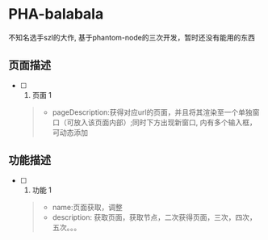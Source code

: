 # PHA-balabala

不知名选手szl的大作, 基于phantom-node的三次开发，暂时还没有能用的东西

## 页面描述

- [ ] 1. 页面 1
  > * pageDescription:获得对应url的页面，并且将其渲染至一个单独窗口（可放入该页面内部）;同时下方出现新窗口, 内有多个输入框，可动态添加

## 功能描述

- [ ] 1. 功能 1
  > * name:页面获取，调整
  > * description: 获取页面，获取节点，二次获得页面，三次，四次，五次。。。
